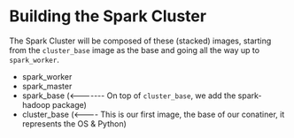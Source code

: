 # Building the Spark Cluster 
The Spark Cluster will be composed of these (stacked) images, starting from the `cluster_base` image as the base and going all the way up to `spark_worker`.

- spark_worker
- spark_master
- spark_base (<------- On top of `cluster_base`, we add the spark-hadoop package)
- cluster_base (<---- This is our first image, the base of our conatiner, it represents the OS & Python)


